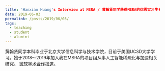 ```yaml
---
title: 'Hanxian Huang's Interview at MSRA / 黄翰贤同学获得MSRA的优秀实习生专访'
date: 2019-06-03
permalink: /posts/2019/06/03/
tags:
  - teaching
  - student
  - alumini
---
```


黄翰贤同学本科毕业于北京大学信息科学与技术学院，目前于美国UCSD大学学习。她于2018～2019年加入我在MSRA的项目组从事人工智能稀疏化与加速相关研究。
[微软学术合作报道](https://mp.weixin.qq.com/s/Zs_CWN-y0_QKS-fXwJrKhA)。